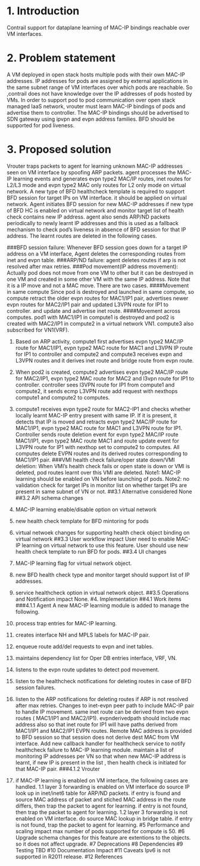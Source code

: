 # 1. Introduction
Contrail support for dataplane learning of MAC-IP bindings reachable over
VM interfaces.
# 2. Problem statement
A VM deployed in open stack hosts multiple pods with their own MAC-IP addresses.
IP addresses for pods are assigned by external applications in the same subnet
range of VM interfaces over which pods are reachable. So ,contrail  does not
have knowledge over the IP addresses of pods hosted by VMs. In order to support
pod to pod communication over open stack managed IaaS network, vrouter  must
learn MAC-IP bindings of pods and advertise them to controller.
The MAC-IP bindings should be advertised to SDN gateway using ipvpn and evpn
address families.
BFD should be supported for pod liveness.
# 3. Proposed solution
Vrouter traps packets to agent for learning unknown MAC-IP addresses
seen on VM interface by spoofing ARP packets. agent processes the MAC-IP
learning events and generates evpn type2 MAC/IP routes, inet routes for
L2/L3 mode and evpn type2 MAC  only routes for L2 only mode on virtual network.
A new type of BFD healthcheck template is required to support BFD session for
target IPs on VM interface. it should be applied on virtual network.
Agent initiates BFD session for new MAC-IP addresses if new type of BFD HC is
enabled on virtual network and monitor target list of health check contains
new IP address.
agent also sends ARP/ND packets periodically to newly learnt IP addresses and
this is used as a fallback mechanism to check pod’s liveness in absence of
BFD session for that IP address.
The learnt routes are deleted in the following cases.

###BFD session failure:
Whenever BFD session goes down for a target IP address on a VM interface,
Agent deletes the corresponding routes from inet and evpn table.
###ARP/ND failure:
agent deletes routes if arp is not resolved after max retries.
###Pod movement(IP address movement):
Actually pod does not move from one VM to other but it can be destroyed in one
VM and created in some other VM with the same IP address. Note that it is a
IP move and not a MAC move. There are two  cases.
####Movement in same compute
Since pod is destroyed and launched in same compute, so compute retract the
older evpn routes for  MAC1/IP1 pair, advertises newer evpn routes for
MAC2/IP1 pair and updated L3VPN route for IP1 to controller.
and update and advertise inet route.
####Movement across computes.
pod1 with MAC1/IP1 in compute1 is destroyed and pod2 is created with
MAC2/IP1 in compute2 in a virtual network VN1. compute3 also subscribed for
VN1(VRF).
1. Based on ARP activity, compute1 first advertises evpn type2 MAC/IP route for
MAC1/IP1, evpn type2 MAC route for MAC1 and L3VPN IP route for IP1 to controller
and compute2 and compute3 receives evpn and L3VPN routes and it derives inet route
and bridge route from evpn route.
2. When pod2 is created, compute2 advertises evpn type2 MAC/IP route for MAC2/IP1,
evpn type2 MAC route for MAC2 and l3vpn route for IP1 to controller.
controller sees l3VPN route for IP1 from compute1 and compute2, it sends ecmp
L3VPN route add request with nexthops compute1 and compute2  to computes.
3. compute1 receives evpn type2 route for MAC2-IP1 and checks whether locally
learnt MAC-IP entry present with same IP. If it is present, it detects that IP
is moved and retracts evpn type2 MAC/IP route for  MAC1/IP1, evpn type2
MAC route for MAC1 and L3VPN route for IP1. Controller sends route deletion
event for evpn type2 MAC/IP route MAC1/IP1, evpn type2 MAC route MAC1 and
route update event for L3VPN route for IP1 with nexthop set to compute2 to
computes. All computes delete EVPN routes and its derived routes corresponding
to MAC1/IP1 pair.
###VMI health check failure/oper state down/VMI deletion:
When VMI’s health check fails or open state is down or VMI is deleted,
pod routes learnt over this VMI are deleted.
Note1: MAC-IP learning should be enabled on VN before launching of pods.
Note2: no validation check for target IPs in monitor list on whether target IPs
are present in same subnet of VN or not.
##3.1 Alternative considered
None
##3.2 API schema changes

1. MAC-IP learning enable/disable option on virtual network
2. new health check template for BFD mintoring for pods
3. virtual netwoek changes for supporting health check object binding on
   virtual network
##3.3 User workflow impact
User need to enable MAC-IP learning on virtual network to use this feature.
User should use new health check template to run BFD for pods.
##3.4 UI changes
1. MAC-IP learning flag for virtual network object.
2. new BFD health check type and monitor target should support list of
    IP addresses.
3. service healthcheck option in virtual network object.
##3.5 Operations and Notification impact
None.
#4. Implementation
##4.1 Work items
###4.1.1 Agent
A new MAC-IP learning module is added to manage the following.
1. process trap entries for MAC-IP learning.
2. creates interface NH and MPLS labels for MAC-IP pair.
2. enqueue route add/del requests to evpn and inet tables.
3. maintains dependency list for Oper DB entries interface, VRF, VN.
4. listens to the evpn route updates to detect pod movement.
5. listen to the healthcheck notifications for deleting routes in case
   of BFD session failures.
6. listen to the ARP notifications for deleting routes if ARP is not resolved
    after max retries.
Changes to inet-evpn peer path to include MAC-IP pair to handle IP movement.
same inet route can be derived from two evpn routes ( MAC1/IP1 and MAC2/IP1).
evpnderivedpath should include mac address also so that inet route for IP1
will have paths derived from MAC1/IP1 and MAC2/IP1 EVPN routes.
Remote MAC address is provided to BFD session so that session does not derive
dest MAC from VM interface.
Add new callback handler for healthcheck service to notify healthcheck failure
to MAC-IP learning module.
maintain a list of monitoring IP addresses per VN so that when new MAC-IP
address is learnt, if new IP is present in the list , then health check is
initiated for that MAC-IP pair.
###4.1.2 Vrouter
1. if MAC-IP learning is enabled on VM interface, the following cases are
handled.
1.1 layer 3 forwarding is enabled on VM interface
do source IP look up in inet/inet6 table for ARP/ND packets.
if entry is found and source MAC address of packet and stiched MAC address
in the route differs, then trap the packet to agent for learning.
if entry is not found, then trap the packet to agent for learning.
1.2 layer 3 forwarding is not enabled on VM interface.
do source MAC lookup in bridge table.
if entry is not found, trap the packet to agent for learning.
#5 Performance and scaling impact
max number of pods supported for compute is 50.
#6 Upgrade
schema changes for this feature are extentions to the objects. so it does
not affect upgrade.
#7 Deprecations
#8 Dependencies
#9 Testing
TBD
#10 Documentation Impact
#11 Caveats
Ipv6 is not supported in R2011 release.
#12 References

   

